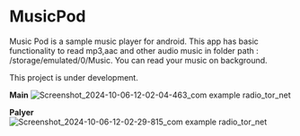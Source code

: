 # MusicPod

Music Pod is a sample music player for android.
This app has basic functionality to read mp3,aac and other audio music in folder path : /storage/emulated/0/Music.
You can read your music on background.

This project is under development.

**Main**
![Screenshot_2024-10-06-12-02-04-463_com example radio_tor_net](https://github.com/user-attachments/assets/77a2e9ec-2769-4205-92ed-b0dd4ed99051)

**Palyer**
![Screenshot_2024-10-06-12-02-29-815_com example radio_tor_net](https://github.com/user-attachments/assets/f94dda8a-7e0c-4c66-9f5f-fa2a9229a3fb)

